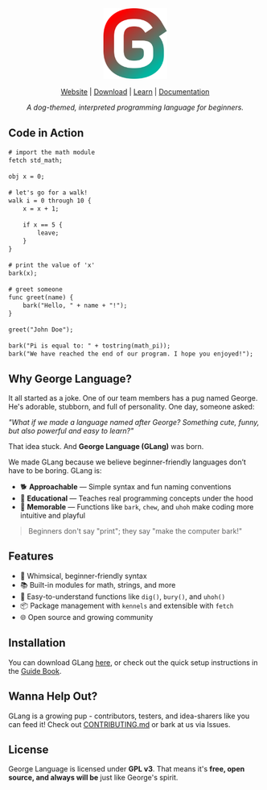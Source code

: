 <div align="center">
  <picture>
    <img
         src="assets/george_language_icon.svg"
         width="25%">
  </picture>

[Website](https://sites.google.com/view/george-lang/home/) | [Download](https://sites.google.com/view/george-lang/install/) | [Learn](https://sites.google.com/view/george-lang/documentation/guide-book/) | [Documentation](https://sites.google.com/view/george-lang/documentation/standard-docs/)

_A dog-themed, interpreted programming language for beginners._
</div>

## Code in Action

```
# import the math module
fetch std_math;

obj x = 0;

# let's go for a walk!
walk i = 0 through 10 {
    x = x + 1;

    if x == 5 {
        leave;
    }
}

# print the value of 'x'
bark(x);

# greet someone
func greet(name) {
    bark("Hello, " + name + "!");
}

greet("John Doe");

bark("Pi is equal to: " + tostring(math_pi));
bark("We have reached the end of our program. I hope you enjoyed!");
```

## Why George Language?

It all started as a joke. One of our team members has a pug named George. He's adorable, stubborn, and full of personality. One day, someone asked:

_"What if we made a language named after George? Something cute, funny, but also powerful and easy to learn?"_

That idea stuck. And **George Language (GLang)** was born.

We made GLang because we believe beginner-friendly languages don’t have to be boring. GLang is:

- 🐕 **Approachable** — Simple syntax and fun naming conventions
- 🧠 **Educational** — Teaches real programming concepts under the hood
- 🎉 **Memorable** — Functions like `bark`, `chew`, and `uhoh` make coding more intuitive and playful

> Beginners don't say "print"; they say "make the computer bark!"

## Features

- 🐶 Whimsical, beginner-friendly syntax
- 📚 Built-in modules for math, strings, and more
- 💬 Easy-to-understand functions like `dig()`, `bury()`, and `uhoh()`
- 📦 Package management with `kennels` and extensible with `fetch`
- 🌐 Open source and growing community

## Installation

You can download GLang [here](https://sites.google.com/view/george-lang/install/), or check out the quick setup instructions in the [Guide Book](https://sites.google.com/view/george-lang/documentation/guide-book/).

## Wanna Help Out?

GLang is a growing pup - contributors, testers, and idea-sharers like you can feed it! Check out [CONTRIBUTING.md](./CONTRIBUTING.md) or bark at us via Issues.

## License

George Language is licensed under **GPL v3**.
That means it's **free, open source, and always will be** just like George's spirit.
